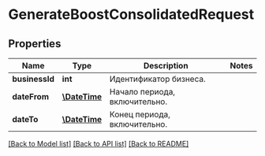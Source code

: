 # GenerateBoostConsolidatedRequest

## Properties
Name | Type | Description | Notes
------------ | ------------- | ------------- | -------------
**businessId** | **int** | Идентификатор бизнеса. | 
**dateFrom** | [**\DateTime**](Date.md) | Начало периода, включительно. | 
**dateTo** | [**\DateTime**](Date.md) | Конец периода, включительно. | 

[[Back to Model list]](../README.md#documentation-for-models) [[Back to API list]](../README.md#documentation-for-api-endpoints) [[Back to README]](../README.md)


